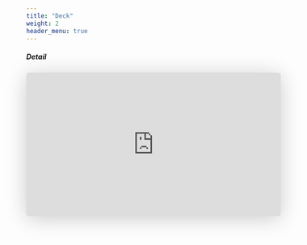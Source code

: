 ```yaml
---
title: "Deck"
weight: 2
header_menu: true
---
```


##### Detail

<iframe class="speakerdeck-iframe" frameborder="0" src="https://speakerdeck.com/player/747a09a40fa24a7a92534530210aee87" title="#00 Digital Bondance" allowfullscreen="true" style="border: 0px; background: padding-box padding-box rgba(0, 0, 0, 0.1); margin: 0px; padding: 0px; border-radius: 6px; box-shadow: rgba(0, 0, 0, 0.2) 0px 5px 40px; width: 100%; height: auto; aspect-ratio: 560 / 315;" data-ratio="1.7777777777777777"></iframe>
